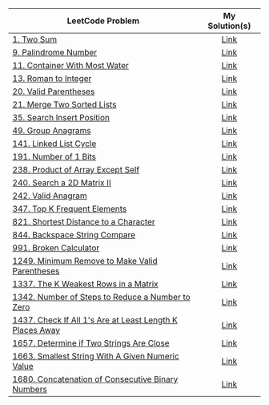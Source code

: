 | LeetCode Problem | My Solution(s)  |
|---|:-:|
| [1. Two Sum](https://leetcode.com/problems/two-sum/)  | [Link](https://github.com/JSebCort/LeetCode/tree/master/Problems/TwoSum)  |
| [9. Palindrome Number](https://leetcode.com/problems/palindrome-number/)  | [Link](https://github.com/JSebCort/LeetCode/blob/master/Problems/PalindromeNumber.py)  |
| [11. Container With Most Water](https://leetcode.com/problems/container-with-most-water) | [Link](https://github.com/JSebCort/LeetCode/blob/master/Problems/ContainerWithMostWater.py)|
| [	13. Roman to Integer](https://leetcode.com/problems/roman-to-integer) | [Link](https://github.com/JSebCort/LeetCode/blob/master/Problems/RomanToInteger.py) |
| [20. Valid Parentheses](https://leetcode.com/problems/valid-parentheses) | [Link](https://github.com/JSebCort/LeetCode/blob/master/Problems/ValidParentheses.py) |
| [21. Merge Two Sorted Lists](https://leetcode.com/problems/merge-two-sorted-lists/)  | [Link](https://github.com/JSebCort/LeetCode/blob/master/Problems/MergedTwoSortedLists.py)  |
| [35. Search Insert Position](https://leetcode.com/problems/search-insert-position) |[Link](https://github.com/JSebCort/LeetCode/blob/master/Problems/SearchInsertPosition.py)|
| [49. Group Anagrams](https://leetcode.com/problems/group-anagrams/) |[Link](https://github.com/JSebCort/LeetCode/blob/master/Problems/GroupAnagrams.py)|
| [141. Linked List Cycle](https://leetcode.com/problems/linked-list-cycle/)  | [Link](https://github.com/JSebCort/LeetCode/blob/master/Problems/LinkedListCycle.py)  |
| [191. Number of 1 Bits](https://leetcode.com/problems/number-of-1-bits/) | [Link](https://github.com/JSebCort/LeetCode/blob/master/Problems/NumberOf1Bits.py) |
| [238. Product of Array Except Self](https://leetcode.com/problems/product-of-array-except-self/) | [Link](https://github.com/JSebCort/LeetCode/blob/master/Problems/ProductOfArrayExceptSelf.py) |
| [240. Search a 2D Matrix II](https://leetcode.com/problems/search-a-2d-matrix-ii) | [Link](https://github.com/JSebCort/LeetCode/blob/master/Problems/SearchA2DMatrixII.py)|
| [242. Valid Anagram](https://leetcode.com/problems/valid-anagram) | [Link](https://github.com/JSebCort/LeetCode/blob/master/Problems/ValidAnagram.py) |
| [347. Top K Frequent Elements](https://leetcode.com/problems/top-k-frequent-elements/) | [Link](https://github.com/JSebCort/LeetCode/blob/master/Problems/TopKFrequentElements.py) |
| [821. Shortest Distance to a Character](https://leetcode.com/problems/shortest-distance-to-a-character)| [Link](https://github.com/JSebCort/LeetCode/blob/master/Problems/ShortestDistanceToACharacter.py)|
| [844. Backspace String Compare](https://leetcode.com/problems/backspace-string-compare/)| [Link](https://github.com/JSebCort/LeetCode/blob/master/Problems/BackspaceStringCompare.py)|
| [991. Broken Calculator](https://leetcode.com/problems/broken-calculator) | [Link](https://github.com/JSebCort/LeetCode/blob/master/Problems/BrokenCalculator.py)|
| [1249. Minimum Remove to Make Valid Parentheses](https://leetcode.com/problems/minimum-remove-to-make-valid-parentheses) | [Link](https://github.com/JSebCort/LeetCode/blob/master/Problems/MinimumRemoveToMakeValidParentheses.py) |
| [1337. The K Weakest Rows in a Matrix](https://leetcode.com/problems/the-k-weakest-rows-in-a-matrix) | [Link](https://github.com/JSebCort/LeetCode/blob/master/Problems/TheKWeakestRowsInAMatrix.py) |
| [1342. Number of Steps to Reduce a Number to Zero](https://leetcode.com/problems/number-of-steps-to-reduce-a-number-to-zero) | [Link](https://github.com/JSebCort/LeetCode/blob/master/Problems/NumberOfStepsToReduceANumberToZero.py) |
| [1437. Check If All 1's Are at Least Length K Places Away](https://leetcode.com/problems/check-if-all-1s-are-at-least-length-k-places-away/) | [Link](https://github.com/JSebCort/LeetCode/blob/master/Problems/CheckIfAllOnesAreAtLeastLengthKPlacesAway.py) |
| [1657. Determine if Two Strings Are Close](https://leetcode.com/problems/determine-if-two-strings-are-close/) | [Link](https://github.com/JSebCort/LeetCode/blob/master/Problems/DetermineIfTwoStringsAreClose.py) |
| [1663. Smallest String With A Given Numeric Value](https://leetcode.com/problems/smallest-string-with-a-given-numeric-value/) | [Link](https://github.com/JSebCort/LeetCode/blob/master/Problems/SmallestStringWithAGivenNumericValue.py) |
| [1680. Concatenation of Consecutive Binary Numbers](https://leetcode.com/problems/concatenation-of-consecutive-binary-numbers/) | [Link](https://github.com/JSebCort/LeetCode/blob/master/Problems/ConcatenationOfConsecutiveBinaryNumbers.py) |
